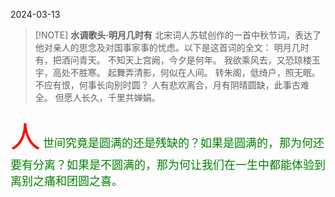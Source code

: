 2024-03-13



> [!NOTE] **水调歌头·明月几时有**
北宋词人苏轼创作的一首中秋节词，表达了他对亲人的思念及对国事家事的忧虑。以下是这首词的全文：
明月几时有，把酒问青天。
不知天上宫阙，今夕是何年。
我欲乘风去，又恐琼楼玉宇，高处不胜寒。
起舞弄清影，何似在人间。
转朱阁，低绮户，照无眠。
不应有恨，何事长向别时圆？
人有悲欢离合，月有阴晴圆缺，此事古难全。
但愿人长久，千里共婵娟。


<font color=red size=8>人</font> <font color=green size=4>世间究竟是圆满的还是残缺的？如果是圆满的，那为何还要有分离？如果是不圆满的，那为何让我们在一生中都能体验到离别之痛和团圆之喜。</font>